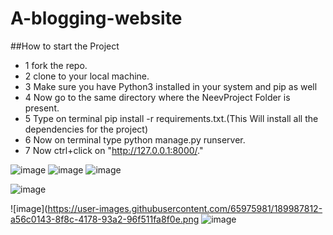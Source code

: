 # A-blogging-website


##How to start the Project

- 1 fork the repo.
- 2 clone to your local machine.
- 3 Make sure you have Python3 installed in your system and pip as well
- 4 Now go to the same directory where the NeevProject Folder is present.
- 5 Type on terminal pip install -r requirements.txt.(This Will install all the dependencies for the project)
- 6 Now on terminal type python manage.py runserver.
- 7 Now ctrl+click on "http://127.0.0.1:8000/."


![image](https://user-images.githubusercontent.com/65975981/189988771-be029f77-66da-48aa-aa24-c00b451cfa30.png)
![image](https://user-images.githubusercontent.com/65975981/189988670-df94cfd8-9044-4cac-b2da-8ec701c145ea.png)
![image](https://user-images.githubusercontent.com/65975981/189988909-4d4fd590-c9bd-4d11-8677-c59fcc30b081.png)

![image](https://user-images.githubusercontent.com/65975981/189988600-b773a142-0ad1-4d2d-962c-423a1c107a25.png)

![image](https://user-images.githubusercontent.com/65975981/189987812-a56c0143-8f8c-4178-93a2-96f511fa8f0e.png
![image](https://user-images.githubusercontent.com/65975981/189988523-6ebafc59-40eb-4c64-ab1c-7a4556b6957a.png)
